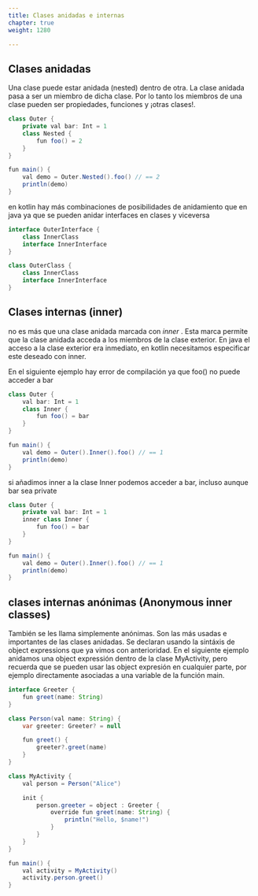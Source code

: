 ```yaml
---
title: Clases anidadas e internas
chapter: true
weight: 1280

---
```

## Clases anidadas
Una clase puede estar anidada (nested) dentro de otra. La clase anidada pasa a ser un miembro de dicha clase. Por lo tanto los miembros de una clase pueden ser propiedades, funciones y ¡otras clases!.


```java
class Outer {
    private val bar: Int = 1
    class Nested {
        fun foo() = 2
    }
}

fun main() {
    val demo = Outer.Nested().foo() // == 2
    println(demo)
}

```
en kotlin hay más combinaciones de posibilidades de anidamiento que en java ya que se pueden anidar interfaces en clases y viceversa

```java
interface OuterInterface {
    class InnerClass
    interface InnerInterface
}

class OuterClass {
    class InnerClass
    interface InnerInterface
}
```
## Clases internas (inner)
no es más que una clase anidada marcada con *inner* . Esta marca permite que la clase anidada acceda a los miembros de la clase exterior. En java el acceso a la clase exterior era inmediato, en kotlin necesitamos especificar este deseado con inner.

En el siguiente ejemplo hay error de compilación ya que foo() no puede acceder a bar
```java
class Outer {
    val bar: Int = 1
    class Inner {
        fun foo() = bar
    }
}

fun main() {
    val demo = Outer().Inner().foo() // == 1
    println(demo)
}
```
si añadimos inner a la clase Inner podemos acceder a bar, incluso aunque bar sea private
```java
class Outer {
    private val bar: Int = 1
    inner class Inner {
        fun foo() = bar
    }
}

fun main() {
    val demo = Outer().Inner().foo() // == 1
    println(demo)
}

```
## clases internas anónimas (Anonymous inner classes)
También se les llama  simplemente anónimas. Son las más usadas e importantes de las clases anidadas.
Se declaran usando la sintáxis de object expressions que ya vimos con anterioridad.
En el siguiente ejemplo anidamos una object expressión dentro de la clase MyActivity, pero recuerda que se pueden usar las object expresión en cualquier parte, por ejemplo directamente asociadas a una variable de la función main.

```java
interface Greeter {
    fun greet(name: String)
}

class Person(val name: String) {
    var greeter: Greeter? = null

    fun greet() {
        greeter?.greet(name)
    }
}

class MyActivity {
    val person = Person("Alice")

    init {
        person.greeter = object : Greeter {
            override fun greet(name: String) {
                println("Hello, $name!")
            }
        }
    }
}

fun main() {
    val activity = MyActivity()
    activity.person.greet()
}

```